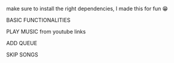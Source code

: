 make sure to install the right dependencies, I made this for fun 😁

BASIC FUNCTIONALITIES

PLAY MUSIC from youtube links

ADD QUEUE

SKIP SONGS
